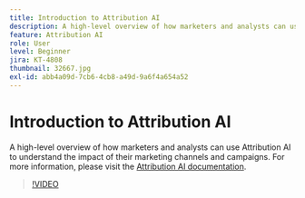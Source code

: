 ```yaml
---
title: Introduction to Attribution AI
description: A high-level overview of how marketers and analysts can use Attribution AI to understand the impact of their marketing channels and campaigns.
feature: Attribution AI
role: User
level: Beginner
jira: KT-4808
thumbnail: 32667.jpg
exl-id: abb4a09d-7cb6-4cb8-a49d-9a6f4a654a52
---
```

# Introduction to Attribution AI

A high-level overview of how marketers and analysts can use Attribution AI to understand the impact of their marketing channels and campaigns. For more information, please visit the [Attribution AI documentation](https://experienceleague.adobe.com/docs/experience-platform/intelligent-services/attribution-ai/overview.html).

>[!VIDEO](https://video.tv.adobe.com/v/32667?learn=on&enablevpops)
